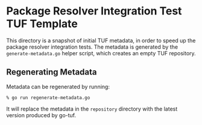 # Package Resolver Integration Test TUF Template

This directory is a snapshot of initial TUF metadata, in order to speed up the
package resolver integration tests. The metadata is generated by the
`generate-metadata.go` helper script, which creates an empty TUF repository.

## Regenerating Metadata

Metadata can be regenerated by running:

```
% go run regenerate-metadata.go
```

It will replace the metadata in the `repository` directory with the latest
version produced by go-tuf.
